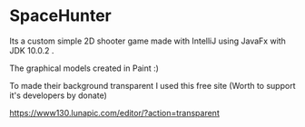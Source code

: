 # SpaceHunter

Its a custom simple 2D shooter game made with IntelliJ using JavaFx with JDK 10.0.2 .

The graphical models created in Paint :)

To made their background transparent I used this free site (Worth to support it's developers by donate) 

https://www130.lunapic.com/editor/?action=transparent